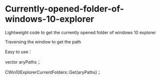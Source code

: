 # Currently-opened-folder-of-windows-10-explorer
Lightweight code to get the currently opened folder of windows 10 explorer

Traversing the window to get the path

Easy to use：

vector<CString> aryPaths；
  
CWin10ExplorerCurrentFolders::Get(aryPaths)；
  
  
